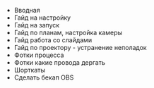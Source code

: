 - Вводная
- Гайд на настройку
- Гайд на запуск
- Гайд по планам, настройка камеры
- Гайд работа со слайдами
- Гайд по проектору - устранение неполадок
- Фотки процесса
- Фотки какие провода дергать
- Шорткаты
- Сделать бекап OBS
